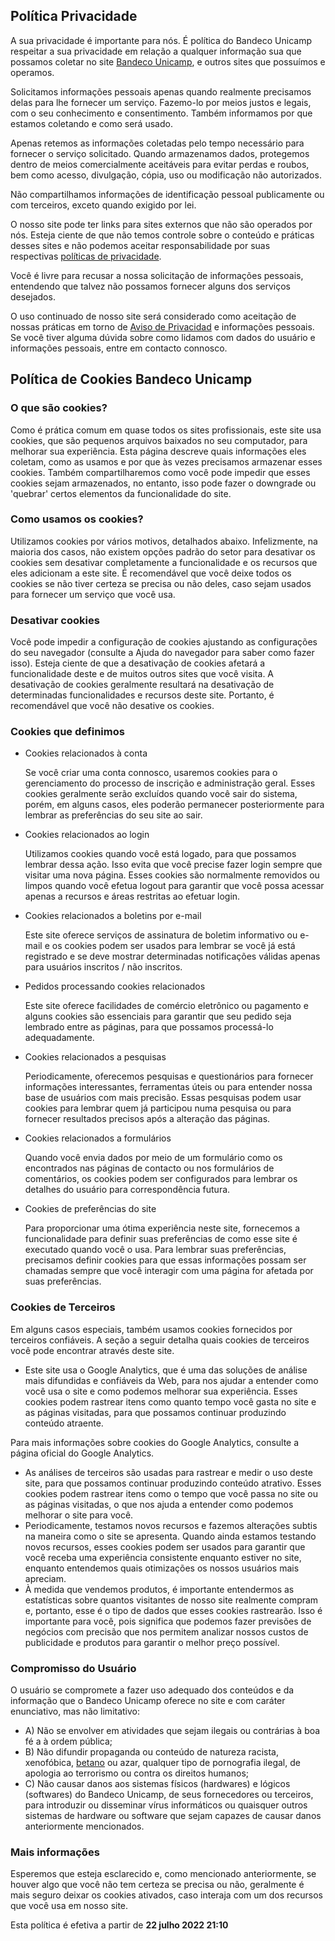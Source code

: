 Política Privacidade 
--------------------

A sua privacidade é importante para nós. É política do Bandeco Unicamp
respeitar a sua privacidade em relação a qualquer informação sua que
possamos coletar no site [Bandeco
Unicamp](https://www.instagram.com/bandecounicamp), e outros sites que
possuímos e operamos.

Solicitamos informações pessoais apenas quando realmente precisamos
delas para lhe fornecer um serviço. Fazemo-lo por meios justos e legais,
com o seu conhecimento e consentimento. Também informamos por que
estamos coletando e como será usado.

Apenas retemos as informações coletadas pelo tempo necessário para
fornecer o serviço solicitado. Quando armazenamos dados, protegemos
dentro de meios comercialmente aceitáveis ​​para evitar perdas e roubos,
bem como acesso, divulgação, cópia, uso ou modificação não autorizados.

Não compartilhamos informações de identificação pessoal publicamente ou
com terceiros, exceto quando exigido por lei.

O nosso site pode ter links para sites externos que não são operados por
nós. Esteja ciente de que não temos controle sobre o conteúdo e práticas
desses sites e não podemos aceitar responsabilidade por suas
respectivas [políticas de
privacidade](https://politicaprivacidade.com/).

Você é livre para recusar a nossa solicitação de informações pessoais,
entendendo que talvez não possamos fornecer alguns dos serviços
desejados.

O uso continuado de nosso site será considerado como aceitação de nossas
práticas em torno de [Aviso de
Privacidad](https://avisodeprivacidad.info/) e informações pessoais. Se
você tiver alguma dúvida sobre como lidamos com dados do usuário e
informações pessoais, entre em contacto connosco.

Política de Cookies Bandeco Unicamp 
-----------------------------------

### O que são cookies?

Como é prática comum em quase todos os sites profissionais, este site
usa cookies, que são pequenos arquivos baixados no seu computador, para
melhorar sua experiência. Esta página descreve quais informações eles
coletam, como as usamos e por que às vezes precisamos armazenar esses
cookies. Também compartilharemos como você pode impedir que esses
cookies sejam armazenados, no entanto, isso pode fazer o downgrade ou
\'quebrar\' certos elementos da funcionalidade do site.

### Como usamos os cookies? 

Utilizamos cookies por vários motivos, detalhados abaixo. Infelizmente,
na maioria dos casos, não existem opções padrão do setor para desativar
os cookies sem desativar completamente a funcionalidade e os recursos
que eles adicionam a este site. É recomendável que você deixe todos os
cookies se não tiver certeza se precisa ou não deles, caso sejam usados
​​para fornecer um serviço que você usa.

### Desativar cookies

Você pode impedir a configuração de cookies ajustando as configurações
do seu navegador (consulte a Ajuda do navegador para saber como fazer
isso). Esteja ciente de que a desativação de cookies afetará a
funcionalidade deste e de muitos outros sites que você visita. A
desativação de cookies geralmente resultará na desativação de
determinadas funcionalidades e recursos deste site. Portanto, é
recomendável que você não desative os cookies.

### Cookies que definimos 

-   Cookies relacionados à conta
    
    Se você criar uma conta connosco, usaremos cookies para o
    gerenciamento do processo de inscrição e administração geral. Esses
    cookies geralmente serão excluídos quando você sair do sistema,
    porém, em alguns casos, eles poderão permanecer posteriormente para
    lembrar as preferências do seu site ao sair.
    
-   Cookies relacionados ao login
    
    Utilizamos cookies quando você está logado, para que possamos
    lembrar dessa ação. Isso evita que você precise fazer login sempre
    que visitar uma nova página. Esses cookies são normalmente removidos
    ou limpos quando você efetua logout para garantir que você possa
    acessar apenas a recursos e áreas restritas ao efetuar login.
    
-   Cookies relacionados a boletins por e-mail
    
    Este site oferece serviços de assinatura de boletim informativo ou
    e-mail e os cookies podem ser usados ​​para lembrar se você já está
    registrado e se deve mostrar determinadas notificações válidas
    apenas para usuários inscritos / não inscritos.
    
-   Pedidos processando cookies relacionados
    
    Este site oferece facilidades de comércio eletrônico ou pagamento e
    alguns cookies são essenciais para garantir que seu pedido seja
    lembrado entre as páginas, para que possamos processá-lo
    adequadamente.
    
-   Cookies relacionados a pesquisas
    
    Periodicamente, oferecemos pesquisas e questionários para fornecer
    informações interessantes, ferramentas úteis ou para entender nossa
    base de usuários com mais precisão. Essas pesquisas podem usar
    cookies para lembrar quem já participou numa pesquisa ou para
    fornecer resultados precisos após a alteração das páginas.
    
-   Cookies relacionados a formulários
    
    Quando você envia dados por meio de um formulário como os
    encontrados nas páginas de contacto ou nos formulários de
    comentários, os cookies podem ser configurados para lembrar os
    detalhes do usuário para correspondência futura.
    
-   Cookies de preferências do site
    
    Para proporcionar uma ótima experiência neste site, fornecemos a
    funcionalidade para definir suas preferências de como esse site é
    executado quando você o usa. Para lembrar suas preferências,
    precisamos definir cookies para que essas informações possam ser
    chamadas sempre que você interagir com uma página for afetada por
    suas preferências.

### Cookies de Terceiros

Em alguns casos especiais, também usamos cookies fornecidos por
terceiros confiáveis. A seção a seguir detalha quais cookies de
terceiros você pode encontrar através deste site.

-   Este site usa o Google Analytics, que é uma das soluções de análise
    mais difundidas e confiáveis ​​da Web, para nos ajudar a entender
    como você usa o site e como podemos melhorar sua experiência. Esses
    cookies podem rastrear itens como quanto tempo você gasta no site e
    as páginas visitadas, para que possamos continuar produzindo
    conteúdo atraente.

Para mais informações sobre cookies do Google Analytics, consulte a
página oficial do Google Analytics.

-   As análises de terceiros são usadas para rastrear e medir o uso
    deste site, para que possamos continuar produzindo conteúdo
    atrativo. Esses cookies podem rastrear itens como o tempo que você
    passa no site ou as páginas visitadas, o que nos ajuda a entender
    como podemos melhorar o site para você.
-   Periodicamente, testamos novos recursos e fazemos alterações subtis
    na maneira como o site se apresenta. Quando ainda estamos testando
    novos recursos, esses cookies podem ser usados ​​para garantir que
    você receba uma experiência consistente enquanto estiver no site,
    enquanto entendemos quais otimizações os nossos usuários mais
    apreciam.
-   À medida que vendemos produtos, é importante entendermos as
    estatísticas sobre quantos visitantes de nosso site realmente
    compram e, portanto, esse é o tipo de dados que esses cookies
    rastrearão. Isso é importante para você, pois significa que podemos
    fazer previsões de negócios com precisão que nos permitem analizar
    nossos custos de publicidade e produtos para garantir o melhor preço
    possível.

### Compromisso do Usuário

O usuário se compromete a fazer uso adequado dos conteúdos e da
informação que o Bandeco Unicamp oferece no site e com caráter
enunciativo, mas não limitativo:

-   A\) Não se envolver em atividades que sejam ilegais ou contrárias à
    boa fé a à ordem pública;
-   B\) Não difundir propaganda ou conteúdo de natureza racista,
    xenofóbica, [betano](https://ondeapostar.com/betano-e-confiavel) ou
    azar, qualquer tipo de pornografia ilegal, de apologia ao terrorismo
    ou contra os direitos humanos;
-   C\) Não causar danos aos sistemas físicos (hardwares) e lógicos
    (softwares) do Bandeco Unicamp, de seus fornecedores ou terceiros,
    para introduzir ou disseminar vírus informáticos ou quaisquer outros
    sistemas de hardware ou software que sejam capazes de causar danos
    anteriormente mencionados.

### Mais informações

Esperemos que esteja esclarecido e, como mencionado anteriormente, se
houver algo que você não tem certeza se precisa ou não, geralmente é
mais seguro deixar os cookies ativados, caso interaja com um dos
recursos que você usa em nosso site.

Esta política é efetiva a partir de **22 julho 2022 21:10**
